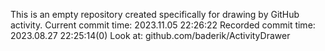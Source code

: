 This is an empty repository created specifically for drawing by GitHub activity.
Current commit time: 2023.11.05 22:26:22
Recorded commit time: 2023.08.27 22:25:14(0)
Look at: github.com/baderik/ActivityDrawer
